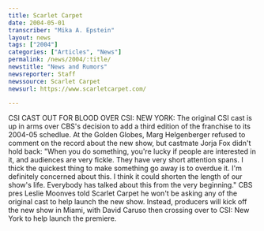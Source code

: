 ```yaml
---
title: Scarlet Carpet
date: 2004-05-01
transcriber: "Mika A. Epstein"
layout: news
tags: ["2004"]
categories: ["Articles", "News"]
permalink: /news/2004/:title/
newstitle: "News and Rumors"
newsreporter: Staff
newssource: Scarlet Carpet
newsurl: https://www.scarletcarpet.com/

---
```


CSI CAST OUT FOR BLOOD OVER CSI: NEW YORK: The original CSI cast is up in arms over CBS's decision to add a third edition of the franchise to its 2004-05 schedlue. At the Golden Globes, Marg Helgenberger refused to comment on the record about the new show, but castmate Jorja Fox didn't hold back: "When you do something, you're lucky if people are interested in it, and audiences are very fickle. They have very short attention spans. I thick the quickest thing to make something go away is to overdue it. I'm definitely concerned about this. I think it could shorten the length of our show's life. Everybody has talked about this from the very beginning." CBS pres Leslie Moonves told Scarlet Carpet he won't be asking any of the original cast to help launch the new show. Instead, producers will kick off the new show in Miami, with David Caruso then crossing over to CSI: New York to help launch the premiere.
